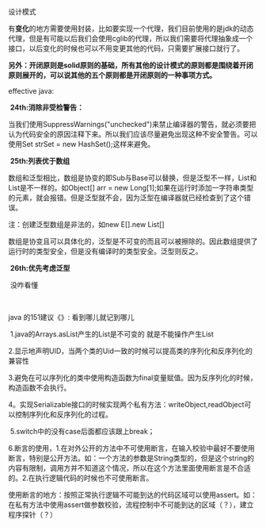 设计模式

​	有**变化**的地方需要使用封装，比如要实现一个代理，我们目前使用的是jdk的动态代理，但是有可能以后我们会使用cglib的代理，所以我们需要将代理抽象成一个接口，以后变化的时候也可以不用变更其他的代码，只需要扩展接口就行了。

​	**另外：开闭原则是solid原则的基础，所有其他的设计模式的原则都是围绕着开闭原则展开的，可以说其他的五个原则都是开闭原则的一种事项方式。**





effective java: 	

​	**24th:消除非受检警告：**

​		当我们使用SuppressWarnings("unchecked")来禁止编译器的警告，就必须要把认为代码安全的原因注释下来。所以我们应该尽量避免出现这种不安全警告。可以使用Set<String> strSet = new HashSet<String>();这样来避免。

​     **25th:列表优于数组**

​	数组和泛型相比，数组是协变的即Sub与Base可以替换，但是泛型不一样，List<String>和List<Long>是不一样的。如Object[] arr = new Long[1];如果在运行时添加一字符串类型的元素，就会报错。但是泛型就不会，因为泛型在编译器就已经检查到了这个错误。

  注：创建泛型数组是非法的，如new E[].new List<String>[]

​	数组是协变且可以具体化的，泛型是不可变的而且可以被擦除的。因此数组提供了运行时的类型安全，但是没有编译时的类型安全。泛型则反之。

​	**26th:优先考虑泛型**

​		没咋看懂

​	



java 的151建议《》: 看到哪儿就记到哪儿

​	1.java的Arrays.asList产生的List是不可变的 就是不能操作产生List

​	2.显示地声明UID，当两个类的Uid一致的时候可以提高类的序列化和反序列化的兼容性

​	3.避免在可以序列化的类中使用构造函数为final变量赋值。因为反序列化的时候，构造函数不会执行。

​	4。实现Serializable接口的时候实现两个私有方法：writeObject,readObject可以控制序列化和反序列化的过程。

​	5.switch中的没有case后面都应该跟上break；

​	6.断言的使用，1.在对外公开的方法中不可使用断言，在输入校验中最好不要使用断言，特别是公开方法。如：一个方法的参数是String类型的，但是这个string的内容有限制，调用方并不知道这个情况，所以在这个方法里面使用断言是不合适的。2.在执行逻辑代码的时候也不可使用断言。

​	使用断言的地方：按照正常执行逻辑不可能到达的代码区域可以使用assert。如：在私有方法中使用assert做参数校验，流程控制中不可能到达的区域（？），建立程序探针（？）

​		